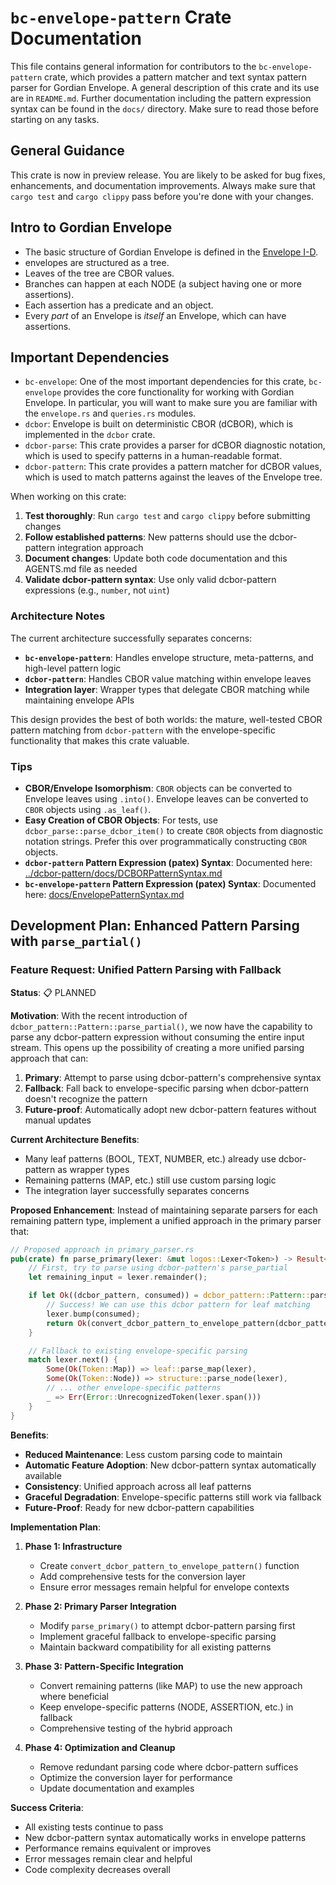 # `bc-envelope-pattern` Crate Documentation

This file contains general information for contributors to the `bc-envelope-pattern` crate, which provides a pattern matcher and text syntax pattern parser for Gordian Envelope. A general description of this crate and its use are in `README.md`. Further documentation including the pattern expression syntax can be found in the `docs/` directory. Make sure to read those before starting on any tasks.

## General Guidance

This crate is now in preview release. You are likely to be asked for bug fixes, enhancements, and documentation improvements. Always make sure that `cargo test` and `cargo clippy` pass before you're done with your changes.

## Intro to Gordian Envelope

- The basic structure of Gordian Envelope is defined in the [Envelope I-D](https://datatracker.ietf.org/doc/draft-mcnally-envelope/).
- envelopes are structured as a tree.
- Leaves of the tree are CBOR values.
- Branches can happen at each NODE (a subject having one or more assertions).
- Each assertion has a predicate and an object.
- Every *part* of an Envelope is *itself* an Envelope, which can have assertions.

## Important Dependencies

- `bc-envelope`: One of the most important dependencies for this crate, `bc-envelope` provides the core functionality for working with Gordian Envelope. In particular, you will want to make sure you are familiar with the `envelope.rs` and `queries.rs` modules.
- `dcbor`: Envelope is built on deterministic CBOR (dCBOR), which is implemented in the `dcbor` crate.
- `dcbor-parse`: This crate provides a parser for dCBOR diagnostic notation, which is used to specify patterns in a human-readable format.
- `dcbor-pattern`: This crate provides a pattern matcher for dCBOR values, which is used to match patterns against the leaves of the Envelope tree.

When working on this crate:

1. **Test thoroughly**: Run `cargo test` and `cargo clippy` before submitting changes
2. **Follow established patterns**: New patterns should use the dcbor-pattern integration approach
3. **Document changes**: Update both code documentation and this AGENTS.md file as needed
4. **Validate dcbor-pattern syntax**: Use only valid dcbor-pattern expressions (e.g., `number`, not `uint`)

### Architecture Notes

The current architecture successfully separates concerns:
- **`bc-envelope-pattern`**: Handles envelope structure, meta-patterns, and high-level pattern logic
- **`dcbor-pattern`**: Handles CBOR value matching within envelope leaves
- **Integration layer**: Wrapper types that delegate CBOR matching while maintaining envelope APIs

This design provides the best of both worlds: the mature, well-tested CBOR pattern matching from `dcbor-pattern` with the envelope-specific functionality that makes this crate valuable.

### Tips

- **CBOR/Envelope Isomorphism**: `CBOR` objects can be converted to Envelope leaves using `.into()`. Envelope leaves can be converted to `CBOR` objects using `.as_leaf()`.
- **Easy Creation of CBOR Objects**: For tests, use `dcbor_parse::parse_dcbor_item()` to create `CBOR` objects from diagnostic notation strings. Prefer this over programmatically constructing `CBOR` objects.
- **`dcbor-pattern` Pattern Expression (patex) Syntax**: Documented here: [../dcbor-pattern/docs/DCBORPatternSyntax.md](../dcbor-pattern/docs/DCBORPatternSyntax.md)
- **`bc-envelope-pattern` Pattern Expression (patex) Syntax**: Documented here: [docs/EnvelopePatternSyntax.md](docs/EnvelopePatternSyntax.md)


## Development Plan: Enhanced Pattern Parsing with `parse_partial()`

### Feature Request: Unified Pattern Parsing with Fallback

**Status**: 📋 PLANNED

**Motivation**:
With the recent introduction of `dcbor_pattern::Pattern::parse_partial()`, we now have the capability to parse any dcbor-pattern expression without consuming the entire input stream. This opens up the possibility of creating a more unified parsing approach that can:

1. **Primary**: Attempt to parse using dcbor-pattern's comprehensive syntax
2. **Fallback**: Fall back to envelope-specific parsing when dcbor-pattern doesn't recognize the pattern
3. **Future-proof**: Automatically adopt new dcbor-pattern features without manual updates

**Current Architecture Benefits**:
- Many leaf patterns (BOOL, TEXT, NUMBER, etc.) already use dcbor-pattern as wrapper types
- Remaining patterns (MAP, etc.) still use custom parsing logic
- The integration layer successfully separates concerns

**Proposed Enhancement**:
Instead of maintaining separate parsers for each remaining pattern type, implement a unified approach in the primary parser that:

```rust
// Proposed approach in primary_parser.rs
pub(crate) fn parse_primary(lexer: &mut logos::Lexer<Token>) -> Result<Pattern> {
    // First, try to parse using dcbor-pattern's parse_partial
    let remaining_input = lexer.remainder();

    if let Ok((dcbor_pattern, consumed)) = dcbor_pattern::Pattern::parse_partial(remaining_input) {
        // Success! We can use this dcbor pattern for leaf matching
        lexer.bump(consumed);
        return Ok(convert_dcbor_pattern_to_envelope_pattern(dcbor_pattern));
    }

    // Fallback to existing envelope-specific parsing
    match lexer.next() {
        Some(Ok(Token::Map)) => leaf::parse_map(lexer),
        Some(Ok(Token::Node)) => structure::parse_node(lexer),
        // ... other envelope-specific patterns
        _ => Err(Error::UnrecognizedToken(lexer.span()))
    }
}
```

**Benefits**:
- **Reduced Maintenance**: Less custom parsing code to maintain
- **Automatic Feature Adoption**: New dcbor-pattern syntax automatically available
- **Consistency**: Unified approach across all leaf patterns
- **Graceful Degradation**: Envelope-specific patterns still work via fallback
- **Future-Proof**: Ready for new dcbor-pattern capabilities

**Implementation Plan**:

1. **Phase 1: Infrastructure**
   - Create `convert_dcbor_pattern_to_envelope_pattern()` function
   - Add comprehensive tests for the conversion layer
   - Ensure error messages remain helpful for envelope contexts

2. **Phase 2: Primary Parser Integration**
   - Modify `parse_primary()` to attempt dcbor-pattern parsing first
   - Implement graceful fallback to envelope-specific parsing
   - Maintain backward compatibility for all existing patterns

3. **Phase 3: Pattern-Specific Integration**
   - Convert remaining patterns (like MAP) to use the new approach where beneficial
   - Keep envelope-specific patterns (NODE, ASSERTION, etc.) in fallback
   - Comprehensive testing of the hybrid approach

4. **Phase 4: Optimization and Cleanup**
   - Remove redundant parsing code where dcbor-pattern suffices
   - Optimize the conversion layer for performance
   - Update documentation and examples

**Success Criteria**:
- All existing tests continue to pass
- New dcbor-pattern syntax automatically works in envelope patterns
- Performance remains equivalent or improves
- Error messages remain clear and helpful
- Code complexity decreases overall
